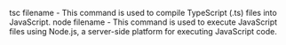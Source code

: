 tsc filename -   This command is used to compile TypeScript (.ts) files into JavaScript.
node filename - This command is used to execute JavaScript files using Node.js, a server-side platform for executing JavaScript code.